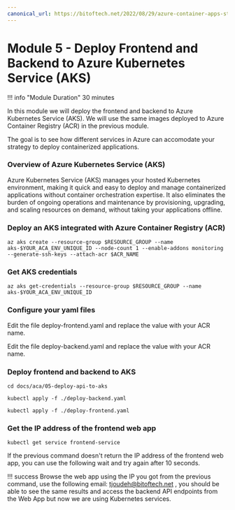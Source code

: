```yaml
---
canonical_url: https://bitoftech.net/2022/08/29/azure-container-apps-state-store-with-dapr-state-management-api/
---
```


# Module 5 - Deploy Frontend and Backend to Azure Kubernetes Service (AKS)
!!! info "Module Duration"
    30 minutes

In this module we will deploy the frontend and backend to Azure Kubernetes Service (AKS). We will use the same images deployed to Azure Container Registry (ACR) in the previous module.

The goal is to see how different services in Azure can accomodate your strategy to deploy containerized applications.

### Overview of Azure Kubernetes Service (AKS)

Azure Kubernetes Service (AKS) manages your hosted Kubernetes environment, making it quick and easy to deploy and manage containerized applications without container orchestration expertise. It also eliminates the burden of ongoing operations and maintenance by provisioning, upgrading, and scaling resources on demand, without taking your applications offline.

### Deploy an AKS integrated with Azure Container Registry (ACR)

```shell
az aks create --resource-group $RESOURCE_GROUP --name aks-$YOUR_ACA_ENV_UNIQUE_ID --node-count 1 --enable-addons monitoring --generate-ssh-keys --attach-acr $ACR_NAME
```

### Get AKS credentials
    
```shell
az aks get-credentials --resource-group $RESOURCE_GROUP --name aks-$YOUR_ACA_ENV_UNIQUE_ID
```

### Configure your yaml files

Edit the file deploy-frontend.yaml and replace the value <replace with your ACR name> with your ACR name.

Edit the file deploy-backend.yaml and replace the value <replace with your ACR name> with your ACR name.

### Deploy frontend and backend to AKS

```shell
cd docs/aca/05-deploy-api-to-aks

kubectl apply -f ./deploy-backend.yaml

kubectl apply -f ./deploy-frontend.yaml

```

### Get the IP address of the frontend web app

```shell
kubectl get service frontend-service

```

If the previous command doesn't return the IP address of the frontend web app, you can use the following wait and try again after 10 seconds.

!!! success
    Browse the web app using the IP you got from the previous command, use the following email: tjoudeh@bitoftech.net , you should be able to see the same results and access the backend API endpoints from the Web App but now we are using Kubernetes services.